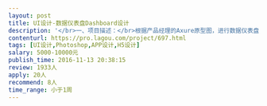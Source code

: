 ```yaml
---                
layout: post       
title: UI设计-数据仪表盘Dashboard设计           
description: '</br>一、项目描述：</br>根据产品经理的Axure原型图，进行数据仪表盘的UE/UI设计。</br></br>二、主要功能点：</br>1、销售仪表盘</br>2、客户仪表盘</br>3、内容仪表盘</br></br>三、可参考产品：</br>https://www.pinterest.com/search/pins/?q=dashboard&amp;rs=typed&amp;term_meta[]=dashboard%7Ctyped&amp;remove_refine=dashborad%7Ctypo_auto_original </br></br>四、人员要求：</br></br>1、熟悉数据可视化的原理及元素，有相关设计经验者为佳；</br>2、良好的沟通能力；</br>3、对自己的作品负责，精益求精的态度。</br>'     
contenturl: https://pro.lagou.com/project/697.html      
tags: [UI设计,Photoshop,APP设计,H5设计]            
salary: 5000-10000元          
publish_time: 2016-11-13 20:38:15         
review: 1933人                   
apply: 20人                   
recommend: 8人                   
time_range: 小于1周              
---                 
```

